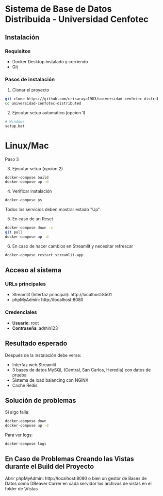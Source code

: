 # Sistema de Base de Datos Distribuida - Universidad Cenfotec

## Instalación

### Requisitos
- Docker Desktop instalado y corriendo
- Git

### Pasos de instalación

1. Clonar el proyecto
```bash
git clone https://github.com/crisaraya1983/universidad-cenfotec-distributed.git
cd universidad-cenfotec-distributed
```

2. Ejecutar setup automático (opcion 1)
```bash
# Windows
setup.bat
```
# Linux/Mac
Paso 3

3. Ejecutar setup (opcion 2)
```bash
docker-compose build
docker-compose up -d
```

4. Verificar instalación
```bash
docker-compose ps
```

Todos los servicios deben mostrar estado "Up".

5. En caso de un Reset
```bash
docker-compose down -v
git pull
docker-compose up -d
```

6. En caso de hacer cambios en Streamlit y necesitar refrescar
```bash
docker-compose restart streamlit-app
```

## Acceso al sistema

### URLs principales
- Streamlit (Interfaz principal): http://localhost:8501
- phpMyAdmin: http://localhost:8080

### Credenciales
- **Usuario**: root
- **Contraseña**: admin123

## Resultado esperado
Después de la instalación debe verse:
- Interfaz web Streamlit
- 3 bases de datos MySQL (Central, San Carlos, Heredia) con datos de prueba
- Sistema de load balancing con NGINX
- Cache Redis

## Solución de problemas

Si algo falla:
```bash
docker-compose down
docker-compose up -d
```

Para ver logs:
```bash
docker-compose logs
```

## En Caso de Problemas Creando las  Vistas durante el Build del Proyecto
Abrir phpMyAdmin: http://localhost:8080 o bien un gestor de Bases de Datos como DBeaver
Correr en cada servidor los archivos de vistas en el folder de \Vistas
